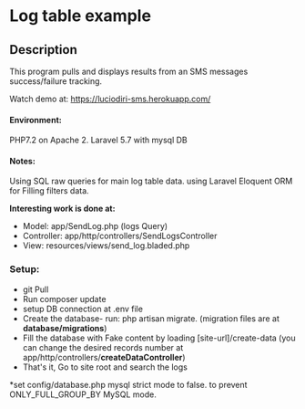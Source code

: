 # Log table example

## Description
This program pulls and displays results from an SMS messages success/failure tracking.

Watch demo at: https://luciodiri-sms.herokuapp.com/

#### Environment:
PHP7.2 on Apache 2. Laravel 5.7 with mysql DB 

#### Notes:
Using SQL raw queries for main log table data.
using Laravel Eloquent ORM for Filling filters data.

**Interesting work is done at:**
* Model: app/SendLog.php (logs Query)
* Controller: app/http/controllers/SendLogsController
* View: resources/views/send_log.bladed.php

### Setup:
* git Pull
* Run composer update
* setup DB connection at .env file
* Create the database- run: php artisan migrate.
 (migration files are at **database/migrations**)
* Fill the database with Fake content by loading [site-url]/create-data
(you can change the desired records number at app/http/controllers/**createDataController**)
* That's it, Go to site root and search the logs

*set config/database.php mysql strict mode to false.
to prevent ONLY_FULL_GROUP_BY MySQL mode.